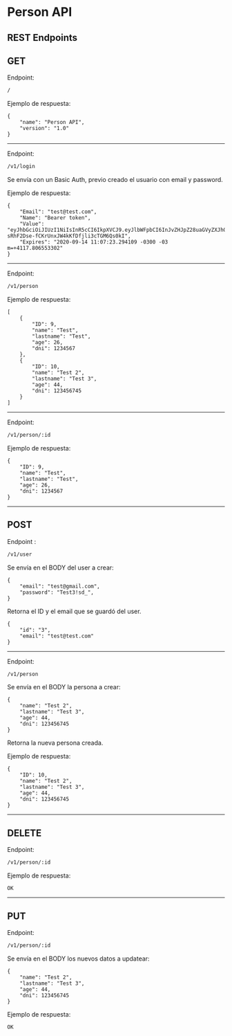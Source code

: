 # Person API

## REST Endpoints

## GET

Endpoint:

```cmd
/
```

Ejemplo de respuesta:

```golang
{
    "name": "Person API",
    "version": "1.0"
}
```

-------------------------------------------------------

Endpoint:

```cmd
/v1/login
```

Se envía con un Basic Auth, previo creado el usuario con email y password.

Ejemplo de respuesta:

```golang
{
    "Email": "test@test.com",
    "Name": "Bearer token",
    "Value": "eyJhbGciOiJIUzI1NiIsInR5cCI6IkpXVCJ9.eyJlbWFpbCI6InJvZHJpZ28uaGVyZXJhQG1lcmNhZG9saWJyZS5jb20iLCJleHAiOjE2MDAwOTI0NDN9.bP3f-sRhF2Dse-fCKrUnxJW4kKfDfjli3cTGM6Qs0kI",
    "Expires": "2020-09-14 11:07:23.294109 -0300 -03 m=+4117.806553302"
}
```

-------------------------------------------------------

Endpoint:

```cmd
/v1/person
```

Ejemplo de respuesta:

```golang
[
    {
        "ID": 9,
        "name": "Test",
        "lastname": "Test",
        "age": 26,
        "dni": 1234567
    },
    {
        "ID": 10,
        "name": "Test 2",
        "lastname": "Test 3",
        "age": 44,
        "dni": 123456745
    }
]
```

-------------------------------------------------------

Endpoint:

```cmd
/v1/person/:id
```

Ejemplo de respuesta:

```golang
{
    "ID": 9,
    "name": "Test",
    "lastname": "Test",
    "age": 26,
    "dni": 1234567
}
```

-------------------------------------------------------

## POST

Endpoint :

```cmd
/v1/user
```

Se envía en el BODY del user a crear:

```golang
{
    "email": "test@gmail.com",
    "password": "Test3!sd_",
}
```

Retorna el ID y el email que se guardó del user.

```golang
{
    "id": "3",
    "email": "test@test.com"
}
```

-------------------------------------------------------

Endpoint:

```cmd
/v1/person
```

Se envía en el BODY la persona a crear:

```golang
{
    "name": "Test 2",
    "lastname": "Test 3",
    "age": 44,
    "dni": 123456745
}
```

Retorna la nueva persona creada.

Ejemplo de respuesta:

```golang
{
    "ID": 10,
    "name": "Test 2",
    "lastname": "Test 3",
    "age": 44,
    "dni": 123456745
}
```

-------------------------------------------------------

## DELETE

Endpoint:

```cmd
/v1/person/:id
```

Ejemplo de respuesta:

```golang
OK
```

-------------------------------------------------------

## PUT

Endpoint:

```cmd
/v1/person/:id
```

Se envía en el BODY los nuevos datos a updatear:

```golang
{
    "name": "Test 2",
    "lastname": "Test 3",
    "age": 44,
    "dni": 123456745
}
```

Ejemplo de respuesta:

```golang
OK
```
